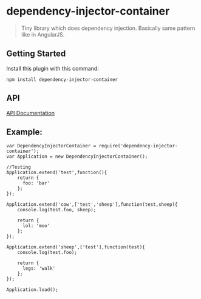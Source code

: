 # dependency-injector-container

> Tiny library which does dependency injection. Basically same pattern like in AngularJS.


## Getting Started
Install this plugin with this command:

```shell
npm install dependency-injector-container
```


## API

[API Documentation](http://rawgit.com/ayecue/DependencyInjectorContainer/master/doc/index.html)


## Example:
```
var DependencyInjectorContainer = require('dependency-injector-container');
var Application = new DependencyInjectorContainer();

//Testing
Application.extend('test',function(){
	return {
	  foo: 'bar'
	};
});

Application.extend('cow',['test','sheep'],function(test,sheep){
	console.log(test.foo, sheep);

	return {
	  lol: 'moo'
	};
});

Application.extend('sheep',['test'],function(test){
	console.log(test.foo);

	return {
	  legs: 'walk'
	};
});

Application.load();
```